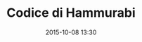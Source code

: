 ---
title: Codice di Hammurabi
layout: post
date: 2015-10-08 13:30
numero: 50
image: 50_codice_hammurabi.png
thumb: 50_codice_hammurabi.svg
wiki: https://it.wikipedia.org/wiki/Codice_di_Hammurabi
source: https://commons.wikimedia.org/wiki/File:P1050556_Louvre_code_d%27Hammurabi_bas-relief_rwk.JPG
source-name: Wikimedia Commons
autore: luca corsato
social-autore: https://twitter.com/lucacorsato
social-idea: https://twitter.com/domenica_pate
idea: Domenica Pate
tags:
- gruppo
- id. Pate
---